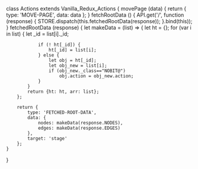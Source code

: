 class Actions extends Vanilla_Redux_Actions {
    movePage (data) {
        return {
            type: 'MOVE-PAGE',
            data: data
        };
    }
    fetchRootData () {
        API.get('/', function (response) {
            STORE.dispatch(this.fetchedRootData(response));
        }.bind(this));
    }
    fetchedRootData (response) {
        let makeData = (list) => {
            let ht = {};
            for (var i in list) {
                let _id = list[i]._id;

                if (! ht[_id]) {
                    ht[_id] = list[i];
                } else {
                    let obj = ht[_id];
                    let obj_new = list[i];
                    if (obj_new._class=="NOBIT@")
                        obj.action = obj_new.action;
                }
            }
            return {ht: ht, arr: list};
        };

        return {
            type: 'FETCHED-ROOT-DATA',
            data: {
                nodes: makeData(response.NODES),
                edges: makeData(response.EDGES)
            },
            target: 'stage'
        };
    }
}
